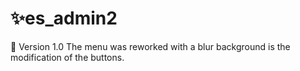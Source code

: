 # ✨es_admin2 
📖 Version 1.0
The menu was reworked with a blur background is the modification of the buttons.
